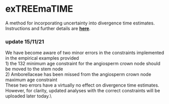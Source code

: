 # exTREEmaTIME
A method for incorporating uncertainty into divergence time estimates.\
Instructions and further details are [**here**](https://github.com/TomCarr/exTREEmaTIME/wiki/Further-details-and-instructions).

### update 15/11/21
We have become aware of two minor errors in the constraints implemented in the empirical examples provided\
        1) the 132 minimum age constraint for the angiosperm crown node should be moved to the stem node\
        2) Amborellaceae has been missed from the angiosperm crown node maximum age constraint\
These two errors have a virtually no effect on divergence time estimates. However, for clarity, updated analyses with the correct constraints will be uploaded later today.\
